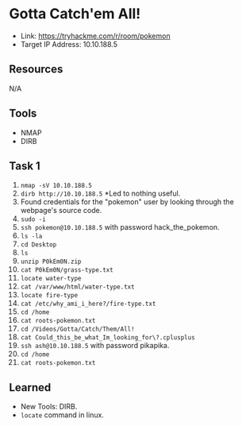 # Gotta Catch'em All!
+ Link: https://tryhackme.com/r/room/pokemon
+ Target IP Address: 10.10.188.5

## Resources
N/A

## Tools
+ NMAP
+ DIRB

## Task 1
1. `nmap -sV 10.10.188.5`
2. `dirb http://10.10.188.5` *Led to nothing useful.
3. Found credentials for the "pokemon" user by looking through the webpage's source code.
4. `sudo -i`
5. `ssh pokemon@10.10.188.5` with password hack_the_pokemon.
6. `ls -la`
8. `cd Desktop`
9. `ls`
10. `unzip P0kEm0N.zip`
11. `cat P0kEm0N/grass-type.txt`
12. `locate water-type`
13. `cat /var/www/html/water-type.txt`
14. `locate fire-type`
15. `cat /etc/why_ami_i_here?/fire-type.txt`
16. `cd /home`
17. `cat roots-pokemon.txt`
18. `cd /Videos/Gotta/Catch/Them/All!`
19. `cat Could_this_be_what_Im_looking_for\?.cplusplus`
20. `ssh ash@10.10.188.5` with password pikapika.
22. `cd /home`
23. `cat roots-pokemon.txt`

## Learned
+ New Tools: DIRB.
+ `locate` command in linux.